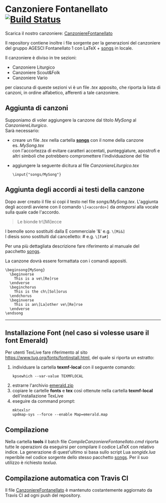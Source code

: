 
# Canzoniere Fontanellato [![Build Status](https://travis-ci.com/dariomangoni/CanzoniereFontanellato.svg?branch=master)](https://travis-ci.com/dariomangoni/CanzoniereFontanellato)


Scarica il nostro canzoniere: [CanzoniereFontanellato](https://github.com/dariomangoni/CanzoniereFontanellato/releases/latest)

Il repository contiene inoltre i file sorgente per la generazioni del canzoniere del gruppo AGESCI Fontanellato 1 con LaTeX + [songs](http://songs.sourceforge.net/) in locale.  

Il canzoniere è diviso in tre sezioni:
* Canzoniere Liturgico
* Canzoniere Scout&Folk
* Canzoniere Vario

per ciascuna di queste sezioni vi è un file *.tex* apposito, che riporta la lista di canzoni, in ordine alfabetico, afferenti a tale canzoniere.

## Aggiunta di canzoni

Supponiamo di voler aggiungere la canzone dal titolo *MySong* al *CanzoniereLiturgico*.  
Sarà necessario:
* creare un file *.tex* nella cartella [**songs**](https://github.com/dariomangoni/CanzoniereFontanellato/tree/master/songs) con il nome della canzone  
es. *MySong.tex*  
con l'accortezza di evitare caratteri accentati, punteggiature, apostrofi e altri simboli che potrebbero compromettere l'individuazione del file

* aggiungere la seguente dicitura al file *CanzoniereLiturgico.tex*
	```TeX
	\input{"songs/MySong"}
	```

## Aggiunta degli accordi ai testi della canzone

Dopo aver creato il file si copi il testo nel file *songs/MySong.tex*. L'aggiunta degli accordi avviene con il comando `\[<accordo>]` da *anteporsi* alla vocale sulla quale cade l'accordo.

>	Le bionde tr\\[Mi]ecce  


I bemolle sono sostituiti dalla E commerciale '&' e.g. `\[Mi&]`  
I diesis sono sostituiti dal cancelletto: # e.g. `\[Fa#]`

Per una più dettagliata descrizione fare riferimento al manuale del pacchetto [songs](http://songs.sourceforge.net/).


La canzone dovrà essere formattata con i comandi appositi.

```TeX
\beginsong{MySong}
  \beginverse
    This is a ve\[Re]rse
  \endverse
  \beginchorus
    This is the ch\[Sol]orus
  \endchorus
  \beginverse
    This is an\[La]other ve\[Re]rse
  \endverse
\endsong
```

-----------------
## Installazione Font (nel caso si volesse usare il font Emerald)

Per utenti TexLive fare riferimento al sito https://www.tug.org/fonts/fontinstall.html, del quale si riporta un estratto:
1. individuare la cartella **texmf-local** con il seguente comando:
	```winbatch
	kpsewhich --var-value TEXMFLOCAL
	```
2. estrarre l'archivio [emerald.zip](https://github.com/dariomangoni/CanzoniereFontanellato/tree/master/resources/emerald.zip)
3. copiare le cartelle **fonts** e **tex** così ottenute nella cartella **texmf-local** dell'installazione TexLive
4. eseguire da command prompt:
	```winbatch
	mktexlsr
	updmap-sys --force --enable Map=emerald.map
	```


## Compilazione
Nella cartella **tools** il batch file *CompileCanzoniereFontanellato.cmd* riporta tutte le operazioni da eseguirsi per compilare il codice LaTeX con relativo indice. La generazione di quest'ultimo si basa sullo script Lua *songidx.lua* reperibile nel codice sorgente dello stesso pacchetto [songs](http://songs.sourceforge.net/). Per il suo utilizzo è richiesto *texlua*.

## Compilazione automatica con Travis CI
Il file [CanzoniereFontanellato](https://github.com/dariomangoni/CanzoniereFontanellato/releases/latest) è mantenuto costantemente aggiornato da Travis CI ad ogni push del repository.